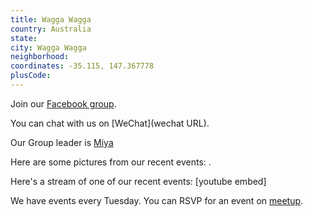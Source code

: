 ```yaml
---
title: Wagga Wagga
country: Australia
state: 
city: Wagga Wagga
neighborhood: 
coordinates: -35.115, 147.367778
plusCode:
---
```

Join our [Facebook group](https://www.facebook.com/groups/free.code.camp.wagga).

You can chat with us on [WeChat](wechat URL).

Our Group leader is [Miya](freecodecamp.org/miya)

Here are some pictures from our recent events:
![]().

Here's a stream of one of our recent events:
[youtube embed]

We have events every Tuesday. You can RSVP for an event on [meetup](meetupurl).
